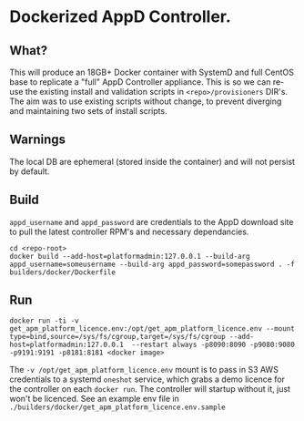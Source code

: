 # Dockerized AppD Controller.

## What?
This will produce an 18GB+ Docker container with SystemD and full CentOS base to replicate a "full" AppD Controller appliance.
This is so we can re-use the existing install and validation scripts in `<repo>/provisioners` DIR's.
The aim was to use existing scripts without change, to prevent diverging and maintaining two sets of install scripts.

## Warnings
The local DB are ephemeral (stored inside the container) and will not persist by default.

## Build

`appd_username` and `appd_password` are credentials to the AppD download site to pull the latest controller RPM's and necessary dependancies.

```
cd <repo-root>
docker build --add-host=platformadmin:127.0.0.1 --build-arg appd_username=someusername --build-arg appd_password=somepassword . -f builders/docker/Dockerfile
```

## Run

``
 docker run -ti -v get_apm_platform_licence.env:/opt/get_apm_platform_licence.env --mount type=bind,source=/sys/fs/cgroup,target=/sys/fs/cgroup --add-host=platformadmin:127.0.0.1  --restart always -p8090:8090 -p9080:9080 -p9191:9191 -p8181:8181 <docker image>
`` 

The `-v /opt/get_apm_platform_licence.env` mount is to pass in S3 AWS credentials to a systemd `oneshot` service, which grabs a demo licence for the controller on each `docker run`.
The controller will startup without it, just won't be licenced.
See an example env file in `./builders/docker/get_apm_platform_licence.env.sample`

